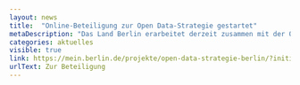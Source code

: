 ```yaml
---
layout: news
title:  "Online-Beteiligung zur Open Data-Strategie gestartet"
metaDescription: "Das Land Berlin erarbeitet derzeit zusammen mit der Open Knowledge Foundation und der ODIS eine neue Open Data Strategie und ruft zur Beteiligung auf. Seit dem 18. Februar und noch bis zum 18. März läuft die Online-Umfrage. Wir freuen uns über rege Teilnahme!"
categories: aktuelles
visible: true
link: https://mein.berlin.de/projekte/open-data-strategie-berlin/?initialSlide=1
urlText: Zur Beteiligung
---
```

